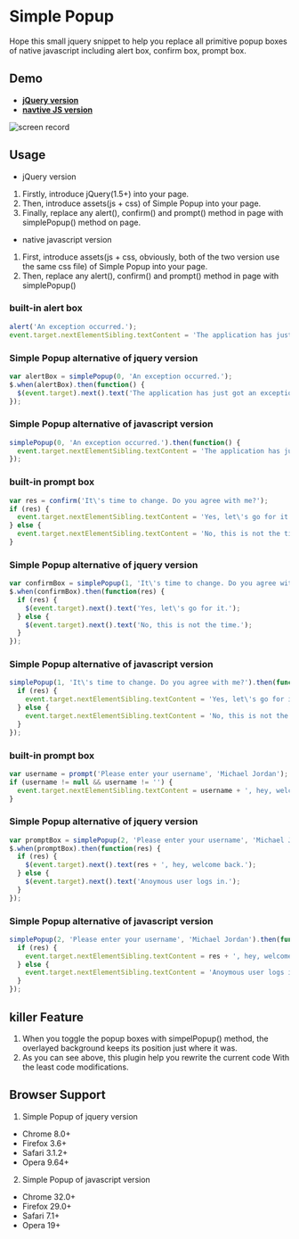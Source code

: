 # Simple Popup
Hope this small jquery snippet to help you replace all primitive popup boxes of native javascript including alert box, confirm box, prompt box.

## Demo
- **[jQuery version](http://dabeng.github.io/Simple-Popup/jq-version.html)**
- **[navtive JS version](http://dabeng.github.io/Simple-Popup/js-version.html)**

![screen record](http://dabeng.github.io/Simple-Popup/screen-record.gif)

## Usage
- jQuery version

1. Firstly, introduce jQuery(1.5+) into your page.
2. Then, introduce assets(js + css) of Simple Popup into your page.
3. Finally, replace any alert(), confirm() and prompt() method in page with simplePopup() method on page.

- native javascript version
1. First, introduce assets(js + css, obviously, both of the two version use the same css file) of Simple Popup into your page.
2. Then, replace any alert(), confirm() and prompt() method in page with simplePopup() 


### built-in alert box
```javascript
alert('An exception occurred.');
event.target.nextElementSibling.textContent = 'The application has just got an exception.';
```
### Simple Popup alternative of jquery version
```javascript
var alertBox = simplePopup(0, 'An exception occurred.');
$.when(alertBox).then(function() {
  $(event.target).next().text('The application has just got an exception.');
});
```
### Simple Popup alternative of javascript version
```javascript
simplePopup(0, 'An exception occurred.').then(function() {
  event.target.nextElementSibling.textContent = 'The application has just got an exception.';
});
```

### built-in prompt box
```javascript
var res = confirm('It\'s time to change. Do you agree with me?');
if (res) {
  event.target.nextElementSibling.textContent = 'Yes, let\'s go for it.';
} else {
  event.target.nextElementSibling.textContent = 'No, this is not the time.';
}
```
### Simple Popup alternative of jquery version
```javascript
var confirmBox = simplePopup(1, 'It\'s time to change. Do you agree with me?');
$.when(confirmBox).then(function(res) {
  if (res) {
    $(event.target).next().text('Yes, let\'s go for it.');
  } else {
    $(event.target).next().text('No, this is not the time.');
  }
});
```
### Simple Popup alternative of javascript version
```javascript
simplePopup(1, 'It\'s time to change. Do you agree with me?').then(function(res) {
  if (res) {
    event.target.nextElementSibling.textContent = 'Yes, let\'s go for it.';
  } else {
    event.target.nextElementSibling.textContent = 'No, this is not the time.';
  }
});
```

### built-in prompt box
```javascript
var username = prompt('Please enter your username', 'Michael Jordan');
if (username != null && username != '') {
  event.target.nextElementSibling.textContent = username + ', hey, welcome back.';
}
```
### Simple Popup alternative of jquery version
```javascript
var promptBox = simplePopup(2, 'Please enter your username', 'Michael Jordan');
$.when(promptBox).then(function(res) {
  if (res) {
    $(event.target).next().text(res + ', hey, welcome back.');
  } else {
    $(event.target).next().text('Anoymous user logs in.');
  }
});
```
### Simple Popup alternative of javascript version
```javascript
simplePopup(2, 'Please enter your username', 'Michael Jordan').then(function(res) {
  if (res) {
    event.target.nextElementSibling.textContent = res + ', hey, welcome back.';
  } else {
    event.target.nextElementSibling.textContent = 'Anoymous user logs in.';
  }
});
```
## killer Feature
1. When you toggle the popup boxes with simpelPopup() method, the overlayed background keeps its position just where it was.
2. As you can see above, this plugin help you rewrite the current code With the least code modifications.

## Browser Support
1. Simple Popup of jquery version
- Chrome 8.0+
- Firefox 3.6+
- Safari 3.1.2+
- Opera 9.64+

2. Simple Popup of javascript version
- Chrome 32.0+
- Firefox 29.0+
- Safari 7.1+
- Opera 19+